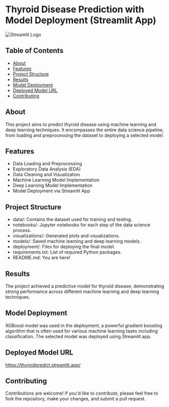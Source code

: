 # Thyroid Disease Prediction with Model Deployment (Streamlit App)
![Streamlit Logo](https://www.streamlit.io/images/brand/streamlit-logo-secondary-colormark-darktext.png)

## Table of Contents

- [About](#about)
- [Features](#features)
- [Project Structure](#project-structure)
- [Results](#results)
- [Model Deployment](#model-deployment)
- [Deployed Model URL](#deployed-model-URL)
- [Contributing](#contributing)


## About

This project aims to predict thyroid disease using machine learning and deep learning techniques. It encompasses the entire data science pipeline, from loading and preprocessing the dataset to deploying a selected model.

## Features

- Data Loading and Preprocessing
- Exploratory Data Analysis (EDA)
- Data Cleaning and Visualization
- Machine Learning Model Implementation
- Deep Learning Model Implementation
- Model Deployment via Streamlit App

## Project Structure
- data/: Contains the dataset used for training and testing.
- notebooks/: Jupyter notebooks for each step of the data science process.
- visualizations/: Generated plots and visualizations.
- models/: Saved machine learning and deep learning models.
- deployment/: Files for deploying the final model.
- requirements.txt: List of required Python packages.
- README.md: You are here!

## Results
The project achieved a predictive model for thyroid disease, demonstrating strong performance across different machine learning and deep learning techniques.

## Model Deployment
XGBoost model was used in the deployment, a powerful gradient boosting algorithm that is often used for various machine learning tasks including classification. The selected model was deployed using Streamlit app.

## Deployed Model URL
https://thyroidpredict.streamlit.app/

## Contributing
Contributions are welcome! If you'd like to contribute, please feel free to fork the repository, make your changes, and submit a pull request.


